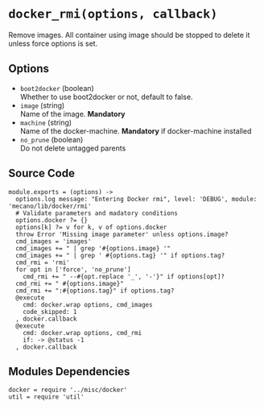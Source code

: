
# `docker_rmi(options, callback)`

Remove images. All container using image should be stopped to delete it unless
force options is set.

## Options

*   `boot2docker` (boolean)   
    Whether to use boot2docker or not, default to false.   
*   `image` (string)   
    Name of the image. __Mandatory__   
*   `machine` (string)   
    Name of the docker-machine. __Mandatory__ if docker-machine installed   
*   `no_prune` (boolean)   
    Do not delete untagged parents   

## Source Code

    module.exports = (options) ->
      options.log message: "Entering Docker rmi", level: 'DEBUG', module: 'mecano/lib/docker/rmi'
      # Validate parameters and madatory conditions
      options.docker ?= {}
      options[k] ?= v for k, v of options.docker
      throw Error 'Missing image parameter' unless options.image?
      cmd_images = 'images'
      cmd_images += " | grep '#{options.image} '"
      cmd_images += " | grep ' #{options.tag} '" if options.tag?
      cmd_rmi = 'rmi'
      for opt in ['force', 'no_prune']
        cmd_rmi += " --#{opt.replace '_', '-'}" if options[opt]?
      cmd_rmi += " #{options.image}"
      cmd_rmi += ":#{options.tag}" if options.tag?
      @execute
        cmd: docker.wrap options, cmd_images
        code_skipped: 1
      , docker.callback
      @execute
        cmd: docker.wrap options, cmd_rmi
        if: -> @status -1
      , docker.callback

## Modules Dependencies

    docker = require '../misc/docker'
    util = require 'util'
